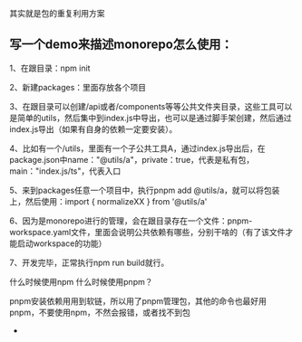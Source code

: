 其实就是包的重复利用方案

## 写一个demo来描述monorepo怎么使用：

1、在跟目录：npm init

2、新建packages：里面存放各个项目

3、在跟目录可以创建/api或者/components等等公共文件夹目录，这些工具可以是简单的utils，然后集中到index.js中导出，也可以是通过脚手架创建，然后通过index.js导出（如果有自身的依赖一定要安装）。

4、比如有一个/utils，里面有一个子公共工具A，通过index.js导出后，在package.json中name："@utils/a"，private：true，代表是私有包，main："index.js/ts"，代表入口

5、来到packages任意一个项目中，执行pnpm add @utils/a，就可以将包装上，然后使用：import { normalizeXX } from '@utils/a'

6、因为是monorepo进行的管理，会在跟目录存在一个文件：pnpm-workspace.yaml文件，里面会说明公共依赖有哪些，分别干啥的（有了该文件才能启动workspace的功能）

7、开发完毕，正常执行npm run build就行。

什么时候使用npm 什么时候使用pnpm？

pnpm安装依赖用用到软链，所以用了pnpm管理包，其他的命令也最好用pnpm，不要使用npm，不然会报错，或者找不到包







-
